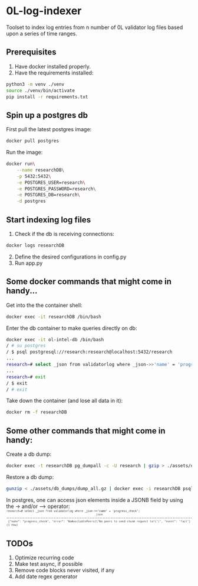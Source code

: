 # 0L-log-indexer
Toolset to index log entries from n number of 0L validator log files based upon a series of time ranges.

## Prerequisites
1. Have docker installed properly.
2. Have the requirements installed:
```bash
python3 -m venv ./venv
source ./venv/bin/activate
pip install -r requirements.txt
```
## Spin up a postgres db
First pull the latest postgres image:
```bash
docker pull postgres
```
Run the image:
```bash
docker run\
    --name researchDB\
    -p 5432:5432\
    -e POSTGRES_USER=research\
    -e POSTGRES_PASSWORD=research\
    -e POSTGRES_DB=research\
    -d postgres
```
## Start indexing log files
1. Check if the db is receiving connections:
```bash
docker logs researchDB
```
2. Define the desired configurations in config.py
3. Run app.py
## Some docker commands that might come in handy...
Get into the the container shell:
```bash
docker exec -it researchDB /bin/bash
```
Enter the db container to make queries directly on db:
```bash
docker exec -it ol-intel-db /bin/bash
/ # su postgres
/ $ psql postgresql://research:research@localhost:5432/research
...
research=# select _json from validatorlog where _json->>'name' = 'progress_check';
...
research=# exit
/ $ exit
/ # exit
```
Take down the container (and lose all data in it):
```bash
docker rm -f researchDB
```
## Some other commands that might come in handy:
Create a db dump:
```bash
docker exec -t researchDB pg_dumpall -c -U research | gzip > ./assets/db_dumps/dump_all.gz
```
Restore a db dump:
```bash
gunzip < ./assets/db_dumps/dump_all.gz | docker exec -i researchDB psql -U research -d research
```
In postgres, one can access json elements inside a JSONB field by using the -> and/or --> operator:
![JSONB example](assets/images/_json.png)
## TODOs
1. Optimize recurring code
2. Make test async, if possible
3. Remove code blocks never visited, if any
4. Add date regex generator
